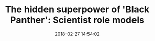 ---
date: 2018-02-27 14:54:02
link:
  source: pocket
  source_url: https://getpocket.com
  text: 'The hidden superpower of ''Black Panther'': Scientist role models'
  url: https://theconversation.com/the-hidden-superpower-of-black-panther-scientist-role-models-91042
slug: the-hidden-superpower-of-black-panther-scientist-role-models
source: pocket
syndicated:
- type: twitter
  url: https://twitter.com/roytang/statuses/968503761655222278/
- type: facebook
  url: https://www.facebook.com/stephen.roy.tang/posts/10156451053053912
title: 'The hidden superpower of ''Black Panther'': Scientist role models'
---